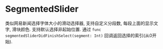 # SegmentedSlider
类似网易新闻选择字体大小的滑动选择器, 支持自定义分段数, 每段上面的显示文字, 滑块颜色. 支持默认选择非起始位置. 通过
`func segmentedSliderDidFinishSelect(segment: Int)`
回调返回选择的索引(从0开始).

